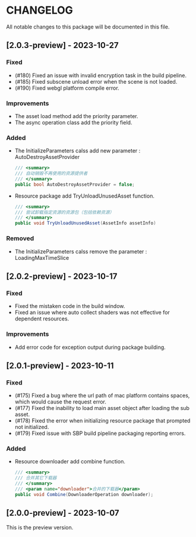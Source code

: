 # CHANGELOG

All notable changes to this package will be documented in this file.

## [2.0.3-preview] - 2023-10-27

### Fixed

- (#180) Fixed an issue with invalid encryption task in the build pipeline.
- (#185) Fixed subscene unload error when the scene is not loaded.
- (#190) Fixed webgl platform compile error.

### Improvements

- The asset load method add the priority parameter.
- The async operation class add the priority field.

### Added

- The InitializeParameters calss add new parameter : AutoDestroyAssetProvider

  ```c#
  /// <summary>
  /// 自动销毁不再使用的资源提供者
  /// </summary>
  public bool AutoDestroyAssetProvider = false;
  ```

- Resource package add TryUnloadUnusedAsset function.

  ```c#
  /// <summary>
  /// 尝试卸载指定资源的资源包（包括依赖资源）
  /// </summary>
  public void TryUnloadUnusedAsset(AssetInfo assetInfo)
  ```

### Removed

- The InitializeParameters calss remove the parameter : LoadingMaxTimeSlice 

## [2.0.2-preview] - 2023-10-17

### Fixed

- Fixed the mistaken code in the build window.
- Fixed an issue where auto collect shaders was not effective for dependent resources.

### Improvements

- Add error code for exception output during package building.

## [2.0.1-preview] - 2023-10-11

### Fixed

- (#175) Fixed a bug where the url path of mac platform contains spaces, which would cause the request error.
- (#177) Fixed the inability to load main asset object after loading the sub asset.
- (#178) Fixed the error when initializing resource package that prompted not initialized.
- (#179) Fixed issue with SBP build pipeline packaging reporting errors.

### Added

- Resource downloader add combine function.

  ```c#
  /// <summary>
  /// 合并其它下载器
  /// </summary>
  /// <param name="downloader">合并的下载器</param>
  public void Combine(DownloaderOperation downloader);
  ```

## [2.0.0-preview] - 2023-10-07

This is the preview version.
